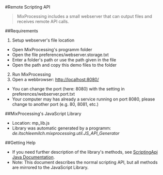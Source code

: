#Remote Scripting API
> MixProcessing includes a small webserver that can output files and receives remote API calls.

##Requirements
1. Setup webserver's file location
 * Open MixProcessing's programm folder
 * Open the file preferences/webserver.storage.txt
 * Enter a folder's path or use the path given in the file
 * Open the path and copy this demo files to the folder
2. Run MixProcessing
3. Open a webbrowser: [http://localhost:8080/](http://localhost:8080/)
 * You can change the port (here: 8080) with the setting in preferences/webserver.port.txt
 * Your computer may has already a service running on port 8080, please change to another port (e.g. 80, 8081, etc.)

##MixProcessing's JavaScript Library
* Location: mp_lib.js
* Library was automatic generated by a programm: *de.itschleemilch.mixprocessing.util.JS_API_Generator*

##Getting Help
* If you need further description of the library's methods, see [ScriptingApi Java Documentation](ScriptingApi_Java_Documentation.html).
 * Note: This document describes the normal scripting API, but all methods are mirrored to the JavaScript Library.